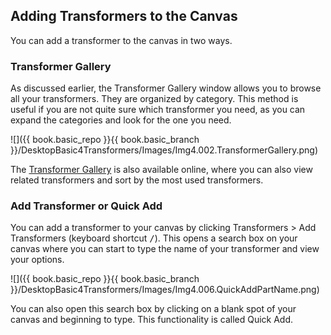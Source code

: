 ## Adding Transformers to the Canvas

You can add a transformer to the canvas in two ways.

### Transformer Gallery

As discussed earlier, the Transformer Gallery window allows you to browse all your transformers. They are organized by category. This method is useful if you are not quite sure which transformer you need, as you can expand the categories and look for the one you need.

![]({{ book.basic_repo }}{{ book.basic_branch }}/DesktopBasic4Transformers/Images/Img4.002.TransformerGallery.png)

The [Transformer Gallery](https://www.safe.com/transformers/) is also available online, where you can also view related transformers and sort by the most used transformers.

### Add Transformer or Quick Add

You can add a transformer to your canvas by clicking Transformers > Add Transformers (keyboard shortcut <kbd>/</kbd>). This opens a search box on your canvas where you can start to type the name of your transformer and view your options.

![]({{ book.basic_repo }}{{ book.basic_branch }}/DesktopBasic4Transformers/Images/Img4.006.QuickAddPartName.png)

You can also open this search box by clicking on a blank spot of your canvas and beginning to type. This functionality is called Quick Add.
